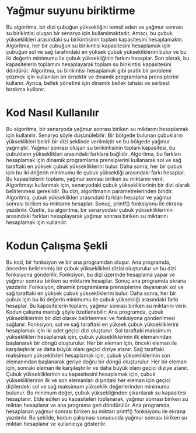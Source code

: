# Yağmur suyunu biriktirme
Bu algoritma, bir dizi çubuğun yüksekliğini temsil eden ve yağmur sonrası su birikintisi oluşan bir senaryo için kullanılmaktadır. Amacı, bu çubuk yükseklikleri arasındaki su birikintisinin toplam kapasitesini hesaplamaktır.
Algoritma, her bir çubuğun su birikintisi kapasitesini hesaplamak için çubuğun sol ve sağ tarafındaki en yüksek çubuk yüksekliklerini bulur ve bu iki değerin minimumu ile çubuk yüksekliğinin farkını hesaplar. Son olarak, bu kapasitelerin toplamını hesaplayarak toplam su birikintisi kapasitesini döndürür.
Algoritma, su birikintisi hesaplamak gibi pratik bir problemi çözmek için kullanılan bir örnektir ve dinamik programlama prensiplerini kullanır. Ayrıca, bellek yönetimi için dinamik bellek tahsisi ve serbest bırakma kullanır.

# Kod Nasıl Kullanılır
Bu algoritma, bir senaryoda yağmur sonrası biriken su miktarını hesaplamak için kullanılır. Senaryo şöyle düşünülebilir: Bir bölgede bulunan çubukların yükseklikleri belirli bir dizi şeklinde verilmiştir ve bu bölgede yağmur yağmıştır. Yağmur sonrası oluşan su birikintisinin toplam kapasitesi, bu çubukların yükseklikleri arasındaki farklara bağlıdır.
Algoritma, bu farkları hesaplamak için dinamik programlama prensiplerini kullanarak sol ve sağ taraftaki en yüksek çubuk yüksekliklerini bulur. Daha sonra, her bir çubuk için bu iki değerin minimumu ile çubuk yüksekliği arasındaki farkı hesaplar. Bu kapasitelerin toplamı, yağmur sonrası biriken su miktarını verir.
Algoritmayı kullanmak için, senaryodaki çubuk yüksekliklerinin bir dizi olarak belirlenmesi gereklidir. Bu dizi, algoritmanın parametrelerinden biridir. Algoritma, çubuk yükseklikleri arasındaki farkları hesaplar ve yağmur sonrası biriken su miktarını hesaplar. Sonuç, printf() fonksiyonu ile ekrana yazdırılır.
Özetle, bu algoritma, bir senaryodaki çubuk yüksekliklerinin arasındaki farkları hesaplayarak yağmur sonrası biriken su miktarını hesaplamak için kullanılır.

# Kodun Çalışma Şekli
Bu kod, bir fonksiyon ve bir ana programdan oluşur. Ana programda, önceden belirlenmiş bir çubuk yükseklikleri dizisi oluşturulur ve bu dizi fonksiyona gönderilir. Fonksiyon, bu dizi üzerinde hesaplama yapar ve yağmur sonrası biriken su miktarını hesaplar. Sonuç ana programda ekrana yazdırılır.
Fonksiyon, dinamik programlama prensiplerine dayanarak sol ve sağ taraftaki en yüksek çubuk yüksekliklerini bulur. Daha sonra, her bir çubuk için bu iki değerin minimumu ile çubuk yüksekliği arasındaki farkı hesaplar. Bu kapasitelerin toplamı, yağmur sonrası biriken su miktarını verir.
Kodun çalışma mantığı şöyle özetlenebilir:
Ana programda, çubuk yüksekliklerinin bir dizi olarak belirlenmesi ve fonksiyona gönderilmesi sağlanır.
Fonksiyon, sol ve sağ taraftaki en yüksek çubuk yüksekliklerini hesaplamak için iki adet geçici dizi oluşturur.
Sol taraftaki maksimum yükseklikleri hesaplamak için, çubuk yüksekliklerinin ilk elemanından başlanarak bir döngü oluşturulur. Her bir eleman için, önceki eleman ile karşılaştırılır ve daha büyük olanı geçici diziye atanır.
Sağ taraftaki maksimum yükseklikleri hesaplamak için, çubuk yüksekliklerinin son elemanından başlanarak geriye doğru bir döngü oluşturulur. Her bir eleman için, sonraki eleman ile karşılaştırılır ve daha büyük olanı geçici diziye atanır.
Çubuk yüksekliklerinin su kapasitesini hesaplamak için, çubuk yüksekliklerinin ilk ve son elemanları dışındaki her eleman için geçici dizilerdeki sol ve sağ maksimum yükseklik değerlerinden minimumu bulunur. Bu minimum değer, çubuk yüksekliğinden çıkarılarak su kapasitesi hesaplanır.
Elde edilen su kapasiteleri toplanarak, yağmur sonrası biriken su miktarı hesaplanır ve ana programa geri döndürülür.
Ana programda, hesaplanan yağmur sonrası biriken su miktarı printf() fonksiyonu ile ekrana yazdırılır.
Bu şekilde, kodun çalışması sonucunda yağmur sonrası biriken su miktarı hesaplanır ve kullanıcıya gösterilir.



